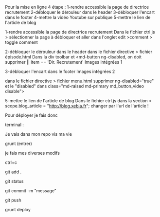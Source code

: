 Pour la mise en ligne 4 étape :
1-rendre accessible la page de directrice recrutement
2-débloquer le dérouleur dans le header
3-débloquer l'encart dans le footer
4-mettre la vidéo Youtube sur publique
5-mettre le lien de l'article de blog

1-rendre accessible la page de directrice recrutement
Dans le fichier ctrl.js > sélectionner la page à débloquer et aller dans l'onglet edit >comment > toggle comment

2-débloquer le dérouleur dans le header
dans le fichier directive > fichier épisode.html 
Dans la div toolbar et <md-button ng-disabled, on doit supprimer || item == 'Dir. Recrutement'
Images intégrées 1

3-débloquer l'encart dans le footer
Images intégrées 2

dans le fichier directive > fichier menu.html
supprimer ng-disabled="true" et le "disabled" dans class="md-raised md-primary md_button_video disable">

5-mettre le lien de l'article de blog
Dans le fichier ctrl.js dans la section > scope.blog_article = "http://blog.xebia.fr"; changer par l'url de l'article !

Pour déployer je fais donc 

terminal : 

Je vais dans mon repo vis ma vie

grunt (entrer)

je fais mes diverses modifs

ctrl+c

git add .

git status

git commit -m "message"

git push

grunt deploy

